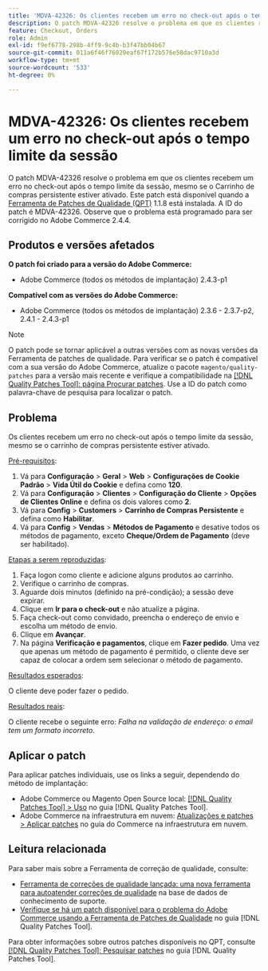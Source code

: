 ```yaml
---
title: 'MDVA-42326: Os clientes recebem um erro no check-out após o tempo limite da sessão'
description: O patch MDVA-42326 resolve o problema em que os clientes recebem um erro no check-out após o tempo limite da sessão, mesmo se o Carrinho de compras persistente estiver ativado. Este patch está disponível quando a [Ferramenta de correções de qualidade (QPT)](https://experienceleague.adobe.com/pt-br/docs/commerce-operations/tools/quality-patches-tool/quality-patches-tool-to-self-serve-quality-patches) 1.1.8 está instalada. A ID do patch é MDVA-42326. Observe que o problema está programado para ser corrigido no Adobe Commerce 2.4.4.
feature: Checkout, Orders
role: Admin
exl-id: f9ef6778-298b-4ff9-9c4b-b3f47bb04b67
source-git-commit: 011a6f46f76029eaf67f172b576e58dac9710a3d
workflow-type: tm+mt
source-wordcount: '533'
ht-degree: 0%

---
```


# MDVA-42326: Os clientes recebem um erro no check-out após o tempo limite da sessão

O patch MDVA-42326 resolve o problema em que os clientes recebem um erro no check-out após o tempo limite da sessão, mesmo se o Carrinho de compras persistente estiver ativado. Este patch está disponível quando a [Ferramenta de Patches de Qualidade (QPT)](https://experienceleague.adobe.com/pt-br/docs/commerce-operations/tools/quality-patches-tool/quality-patches-tool-to-self-serve-quality-patches) 1.1.8 está instalada. A ID do patch é MDVA-42326. Observe que o problema está programado para ser corrigido no Adobe Commerce 2.4.4.

## Produtos e versões afetados

**O patch foi criado para a versão do Adobe Commerce:**

* Adobe Commerce (todos os métodos de implantação) 2.4.3-p1

**Compatível com as versões do Adobe Commerce:**

* Adobe Commerce (todos os métodos de implantação) 2.3.6 - 2.3.7-p2, 2.4.1 - 2.4.3-p1

>[!NOTE]
>
>O patch pode se tornar aplicável a outras versões com as novas versões da Ferramenta de patches de qualidade. Para verificar se o patch é compatível com a sua versão do Adobe Commerce, atualize o pacote `magento/quality-patches` para a versão mais recente e verifique a compatibilidade na [[!DNL Quality Patches Tool]: página Procurar patches](https://experienceleague.adobe.com/pt-br/docs/commerce-operations/tools/quality-patches-tool/quality-patches-tool-to-self-serve-quality-patches). Use a ID do patch como palavra-chave de pesquisa para localizar o patch.

## Problema

Os clientes recebem um erro no check-out após o tempo limite da sessão, mesmo se o carrinho de compras persistente estiver ativado.

<u>Pré-requisitos</u>:

1. Vá para **Configuração** > **Geral** > **Web** > **Configurações de Cookie Padrão** > **Vida Útil do Cookie** e defina como **120**.
1. Vá para **Configuração** > **Clientes** > **Configuração do Cliente** > **Opções de Clientes Online** e defina os dois valores como **2**.
1. Vá para **Config** > **Customers** > **Carrinho de Compras Persistente** e defina como **Habilitar**.
1. Vá para **Config** > **Vendas** > **Métodos de Pagamento** e desative todos os métodos de pagamento, exceto **Cheque/Ordem de Pagamento** (deve ser habilitado).

<u>Etapas a serem reproduzidas</u>:

1. Faça logon como cliente e adicione alguns produtos ao carrinho.
1. Verifique o carrinho de compras.
1. Aguarde dois minutos (definido na pré-condição); a sessão deve expirar.
1. Clique em **Ir para o check-out** e não atualize a página.
1. Faça check-out como convidado, preencha o endereço de envio e escolha um método de envio.
1. Clique em **Avançar**.
1. Na página **Verificação e pagamentos**, clique em **Fazer pedido**. Uma vez que apenas um método de pagamento é permitido, o cliente deve ser capaz de colocar a ordem sem selecionar o método de pagamento.

<u>Resultados esperados</u>:

O cliente deve poder fazer o pedido.

<u>Resultados reais</u>:

O cliente recebe o seguinte erro: *Falha na validação de endereço: o email tem um formato incorreto*.

## Aplicar o patch

Para aplicar patches individuais, use os links a seguir, dependendo do método de implantação:

* Adobe Commerce ou Magento Open Source local: [[!DNL Quality Patches Tool] > Uso](/help/tools/quality-patches-tool/usage.md) no guia [!DNL Quality Patches Tool].
* Adobe Commerce na infraestrutura em nuvem: [Atualizações e patches > Aplicar patches](https://experienceleague.adobe.com/docs/commerce-cloud-service/user-guide/develop/upgrade/apply-patches.html?lang=pt-BR) no guia do Commerce na infraestrutura em nuvem.

## Leitura relacionada

Para saber mais sobre a Ferramenta de correção de qualidade, consulte:

* [Ferramenta de correções de qualidade lançada: uma nova ferramenta para autoatender correções de qualidade](https://experienceleague.adobe.com/pt-br/docs/commerce-operations/tools/quality-patches-tool/quality-patches-tool-to-self-serve-quality-patches) na base de dados de conhecimento de suporte.
* [Verifique se há um patch disponível para o problema do Adobe Commerce usando a Ferramenta de Patches de Qualidade](/help/tools/quality-patches-tool/patches-available-in-qpt/check-patch-for-magento-issue-with-magento-quality-patches.md) no guia [!DNL Quality Patches Tool].

Para obter informações sobre outros patches disponíveis no QPT, consulte [[!DNL Quality Patches Tool]: Pesquisar patches](https://experienceleague.adobe.com/tools/commerce-quality-patches/index.html?lang=pt-BR) no guia [!DNL Quality Patches Tool].

